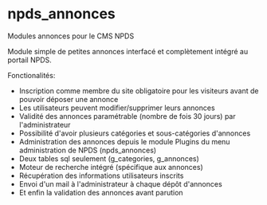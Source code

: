 # npds_annonces
Modules annonces pour le CMS NPDS

Module simple de petites annonces interfacé et complètement intégré au portail NPDS.

Fonctionalités:
* Inscription comme membre du site obligatoire pour les visiteurs avant de pouvoir déposer une annonce
* Les utilisateurs peuvent modifier/supprimer leurs annonces
* Validité des annonces paramétrable (nombre de fois 30 jours) par l'administrateur
* Possibilité d'avoir plusieurs catégories et sous-catégories d'annonces
* Administration des annonces depuis le module Plugins du menu administration de NPDS (npds_annonces)
* Deux tables sql seulement (g_categories, g_annonces)
* Moteur de recherche intégré (spécifique aux annonces)
* Récupération des informations utilisateurs inscrits
* Envoi d'un mail à l'administrateur à chaque dépôt d'annonces
* Et enfin la validation des annonces avant parution
